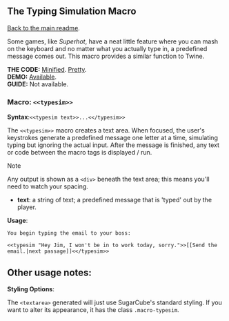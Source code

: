 ## The Typing Simulation Macro

[Back to the main readme](./README.md).

Some games, like *Superhot*, have a neat little feature where you can mash on the keyboard and no matter what you actually type in, a predefined message comes out.  This macro provides a similar function to Twine.

**THE CODE:** [Minified](https://github.com/ChapelR/custom-macros-for-sugarcube-2/blob/master/scripts/minified/type-sim.min.js). [Pretty](https://github.com/ChapelR/custom-macros-for-sugarcube-2/blob/master/scripts/type-sim.js).  
**DEMO:** [Available](http://macros.twinelab.net/demo?macro=typesim).  
**GUIDE:** Not available.

### Macro: `<<typesim>>`

**Syntax**:`<<typesim text>>...<</typesim>>`

The `<<typesim>>` macro creates a text area.  When focused, the user's keystrokes generate a predefined message one letter at a time, simulating typing but ignoring the actual input.  After the message is finished, any text or code between the macro tags is displayed / run.  

> [!NOTE]
> Any output is shown as a `<div>` beneath the text area; this means you'll need to watch your spacing.

* **text**: a string of text; a predefined message that is 'typed' out by the player.

**Usage**:
```
You begin typing the email to your boss:

<<typesim "Hey Jim, I won't be in to work today, sorry.">>[[Send the email.|next passage]]<</typesim>>
```

## Other usage notes:

**Styling Options**:

The `<textarea>` generated will just use SugarCube's standard styling.  If you want to alter its appearance, it has the class `.macro-typesim`.